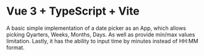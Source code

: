 # Vue 3 + TypeScript + Vite

A basic simple implementation of a date picker as an App, which allows picking Qyarters, Weeks, Months, Days. As well as provide min/max values limitation. Lastly, it has the ability to input time by minutes instead of HH:MM format.
